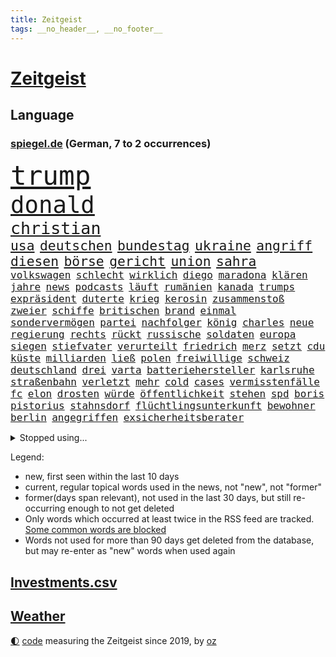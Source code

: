 ```yaml
---
title: Zeitgeist
tags: __no_header__, __no_footer__
---
```


# [Zeitgeist](https://oliz.io/zeitgeist/)

## Language

<h3><a href="https://www.spiegel.de" target="_blank">spiegel.de</a> (German, 7 to 2 occurrences)</h3>
<p style="font-family:monospace">
<span style="font-size:32pt"><a href="news_links.html#trump" class="current">trump</a></span>
<br>
<span style="font-size:28pt"><a href="news_links.html#donald" class="current">donald</a></span>
<br>
<span style="font-size:20pt"><a href="news_links.html#christian" class="current">christian</a></span>
<br>
<span style="font-size:16pt"><a href="news_links.html#usa" class="current">usa</a></span>
<span style="font-size:16pt"><a href="news_links.html#deutschen" class="current">deutschen</a></span>
<span style="font-size:16pt"><a href="news_links.html#bundestag" class="current">bundestag</a></span>
<span style="font-size:16pt"><a href="news_links.html#ukraine" class="current">ukraine</a></span>
<span style="font-size:16pt"><a href="news_links.html#angriff" class="current">angriff</a></span>
<span style="font-size:16pt"><a href="news_links.html#diesen" class="current">diesen</a></span>
<span style="font-size:16pt"><a href="news_links.html#börse" class="current">börse</a></span>
<span style="font-size:16pt"><a href="news_links.html#gericht" class="current">gericht</a></span>
<span style="font-size:16pt"><a href="news_links.html#union" class="current">union</a></span>
<span style="font-size:16pt"><a href="news_links.html#sahra" class="current">sahra</a></span>
<br>
<span style="font-size:12pt"><a href="news_links.html#volkswagen" class="current">volkswagen</a></span>
<span style="font-size:12pt"><a href="news_links.html#schlecht" class="current">schlecht</a></span>
<span style="font-size:12pt"><a href="news_links.html#wirklich" class="current">wirklich</a></span>
<span style="font-size:12pt"><a href="news_links.html#diego" class="current">diego</a></span>
<span style="font-size:12pt"><a href="news_links.html#maradona" class="new">maradona</a></span>
<span style="font-size:12pt"><a href="news_links.html#klären" class="current">klären</a></span>
<span style="font-size:12pt"><a href="news_links.html#jahre" class="current">jahre</a></span>
<span style="font-size:12pt"><a href="news_links.html#news" class="current">news</a></span>
<span style="font-size:12pt"><a href="news_links.html#podcasts" class="current">podcasts</a></span>
<span style="font-size:12pt"><a href="news_links.html#läuft" class="current">läuft</a></span>
<span style="font-size:12pt"><a href="news_links.html#rumänien" class="current">rumänien</a></span>
<span style="font-size:12pt"><a href="news_links.html#kanada" class="current">kanada</a></span>
<span style="font-size:12pt"><a href="news_links.html#trumps" class="current">trumps</a></span>
<span style="font-size:12pt"><a href="news_links.html#expräsident" class="current">expräsident</a></span>
<span style="font-size:12pt"><a href="news_links.html#duterte" class="new">duterte</a></span>
<span style="font-size:12pt"><a href="news_links.html#krieg" class="current">krieg</a></span>
<span style="font-size:12pt"><a href="news_links.html#kerosin" class="new">kerosin</a></span>
<span style="font-size:12pt"><a href="news_links.html#zusammenstoß" class="current">zusammenstoß</a></span>
<span style="font-size:12pt"><a href="news_links.html#zweier" class="current">zweier</a></span>
<span style="font-size:12pt"><a href="news_links.html#schiffe" class="current">schiffe</a></span>
<span style="font-size:12pt"><a href="news_links.html#britischen" class="current">britischen</a></span>
<span style="font-size:12pt"><a href="news_links.html#brand" class="current">brand</a></span>
<span style="font-size:12pt"><a href="news_links.html#einmal" class="current">einmal</a></span>
<span style="font-size:12pt"><a href="news_links.html#sondervermögen" class="current">sondervermögen</a></span>
<span style="font-size:12pt"><a href="news_links.html#partei" class="current">partei</a></span>
<span style="font-size:12pt"><a href="news_links.html#nachfolger" class="current">nachfolger</a></span>
<span style="font-size:12pt"><a href="news_links.html#könig" class="current">könig</a></span>
<span style="font-size:12pt"><a href="news_links.html#charles" class="current">charles</a></span>
<span style="font-size:12pt"><a href="news_links.html#neue" class="current">neue</a></span>
<span style="font-size:12pt"><a href="news_links.html#regierung" class="current">regierung</a></span>
<span style="font-size:12pt"><a href="news_links.html#rechts" class="current">rechts</a></span>
<span style="font-size:12pt"><a href="news_links.html#rückt" class="current">rückt</a></span>
<span style="font-size:12pt"><a href="news_links.html#russische" class="current">russische</a></span>
<span style="font-size:12pt"><a href="news_links.html#soldaten" class="current">soldaten</a></span>
<span style="font-size:12pt"><a href="news_links.html#europa" class="current">europa</a></span>
<span style="font-size:12pt"><a href="news_links.html#siegen" class="current">siegen</a></span>
<span style="font-size:12pt"><a href="news_links.html#stiefvater" class="new">stiefvater</a></span>
<span style="font-size:12pt"><a href="news_links.html#verurteilt" class="current">verurteilt</a></span>
<span style="font-size:12pt"><a href="news_links.html#friedrich" class="current">friedrich</a></span>
<span style="font-size:12pt"><a href="news_links.html#merz" class="current">merz</a></span>
<span style="font-size:12pt"><a href="news_links.html#setzt" class="current">setzt</a></span>
<span style="font-size:12pt"><a href="news_links.html#cdu" class="current">cdu</a></span>
<span style="font-size:12pt"><a href="news_links.html#küste" class="current">küste</a></span>
<span style="font-size:12pt"><a href="news_links.html#milliarden" class="current">milliarden</a></span>
<span style="font-size:12pt"><a href="news_links.html#ließ" class="current">ließ</a></span>
<span style="font-size:12pt"><a href="news_links.html#polen" class="current">polen</a></span>
<span style="font-size:12pt"><a href="news_links.html#freiwillige" class="current">freiwillige</a></span>
<span style="font-size:12pt"><a href="news_links.html#schweiz" class="current">schweiz</a></span>
<span style="font-size:12pt"><a href="news_links.html#deutschland" class="current">deutschland</a></span>
<span style="font-size:12pt"><a href="news_links.html#drei" class="current">drei</a></span>
<span style="font-size:12pt"><a href="news_links.html#varta" class="current">varta</a></span>
<span style="font-size:12pt"><a href="news_links.html#batteriehersteller" class="current">batteriehersteller</a></span>
<span style="font-size:12pt"><a href="news_links.html#karlsruhe" class="current">karlsruhe</a></span>
<span style="font-size:12pt"><a href="news_links.html#straßenbahn" class="current">straßenbahn</a></span>
<span style="font-size:12pt"><a href="news_links.html#verletzt" class="current">verletzt</a></span>
<span style="font-size:12pt"><a href="news_links.html#mehr" class="current">mehr</a></span>
<span style="font-size:12pt"><a href="news_links.html#cold" class="new">cold</a></span>
<span style="font-size:12pt"><a href="news_links.html#cases" class="new">cases</a></span>
<span style="font-size:12pt"><a href="news_links.html#vermisstenfälle" class="new">vermisstenfälle</a></span>
<span style="font-size:12pt"><a href="news_links.html#fc" class="current">fc</a></span>
<span style="font-size:12pt"><a href="news_links.html#elon" class="current">elon</a></span>
<span style="font-size:12pt"><a href="news_links.html#drosten" class="new">drosten</a></span>
<span style="font-size:12pt"><a href="news_links.html#würde" class="current">würde</a></span>
<span style="font-size:12pt"><a href="news_links.html#öffentlichkeit" class="current">öffentlichkeit</a></span>
<span style="font-size:12pt"><a href="news_links.html#stehen" class="current">stehen</a></span>
<span style="font-size:12pt"><a href="news_links.html#spd" class="current">spd</a></span>
<span style="font-size:12pt"><a href="news_links.html#boris" class="current">boris</a></span>
<span style="font-size:12pt"><a href="news_links.html#pistorius" class="current">pistorius</a></span>
<span style="font-size:12pt"><a href="news_links.html#stahnsdorf" class="new">stahnsdorf</a></span>
<span style="font-size:12pt"><a href="news_links.html#flüchtlingsunterkunft" class="new">flüchtlingsunterkunft</a></span>
<span style="font-size:12pt"><a href="news_links.html#bewohner" class="current">bewohner</a></span>
<span style="font-size:12pt"><a href="news_links.html#berlin" class="current">berlin</a></span>
<span style="font-size:12pt"><a href="news_links.html#angegriffen" class="current">angegriffen</a></span>
<span style="font-size:12pt"><a href="news_links.html#exsicherheitsberater" class="new">exsicherheitsberater</a></span>
</p>
<details>
<summary>Stopped using...</summary>
<p class="former" style="font-size:12pt">
fürchtet(1601) gestohlen(1601) reiche(1601) and(1600) hersteller(1600) londoner(1600) pause(1600) position(1600) rest(1600) bank(1599) bitten(1599) finanzminister(1599) gerüchte(1599) material(1599) stärken(1599) stürzte(1599) untersagt(1599) cristiano(1598) gemeinden(1598) kritisierte(1598) mario(1598) ronaldo(1598) september(1598) soziale(1598) verschärfen(1598) villa(1598) wartet(1598) kriminelle(1597) protesten(1597) sinken(1597) berichte(1596) durchsucht(1596) extreme(1596) geschäfte(1596) keller(1596) registriert(1596) standort(1596) verabschiedet(1596) verfassungsschutz(1596) 2016(1595) besonderen(1595) einwohner(1595) entschuldigt(1595) katastrophe(1595) verschwunden(1595) vorher(1595) arbeitet(1594) bundespolizei(1594) corona(1594) englischen(1594) warnung(1594) abstimmen(1593) trauer(1593) trennt(1593) untersuchungsausschuss(1593) vorsitzenden(1593) deswegen(1592) pandemie(1592) produktion(1592) südafrika(1592) tötet(1592) finanziell(1591) patienten(1591) queen(1591) angebliche(1590) appell(1590) kommission(1590) langfristig(1590) präsentieren(1590) verschwand(1590) warf(1590) jüngeren(1589) niederlande(1589) unbekannten(1589) angeklagter(1588) engagement(1588) infektion(1588) versprochen(1588) nord(1587) durfte(1586) großbritanniens(1585) fußballprofi(1584) wochenlang(1584) organisation(1583) zerstören(1583) gang(1580) globale(1580) erfüllt(1577) weckt(1577) fachleute(1575) heftiger(1575) mangel(1575) erfolgreichsten(1572) skeptisch(1571) em(1570) museum(1570) stürzen(1569) unterdessen(1566) niedrig(1561) schock(1554) sogenannten(1553) foto(1544) abschluss(1536) lehrerin(1471) vormarsch(1466) banken(1396) tricks(1347) auswärtige(1330) dörfer(1290) umkämpften(1287) gestern(1285) spiegelkorrespondent(1246) worum(1244) ampelregierung(1228) eingeführt(1225) inklusive(1208) verteidiger(1208) luftwaffe(1206) dutzenden(1182) sank(1166) klappt(1164) krim(1145) hinzu(1144) verkündete(1140) afrikanischen(1114) brüder(1101) versagen(1093) samt(1090) kasse(1074) 34(1066) flüchten(1063) überlebenden(1056) schlamm(1026) westjordanland(1014) sinne(1007) dänischen(1003) iii(996) kandidat(994) anlauf(979) olympischen(976) älter(971) erdbeben(960) angespannt(942) äußerst(938) schickte(907) überreste(906) nackt(904) kontroverse(897) nationaltrainer(878) persönlichen(875) staatsanwalt(870) katze(868) todesstrafe(846) nico(814) hauses(811) asylbewerber(803) trauern(799) vulkan(799) traut(798) dritter(797) venedig(783) vorfälle(780) flaschen(767) initiative(764) technologie(759) niederländischen(750) weimar(750) bvb(746) dennis(745) 150000(737) außergewöhnlich(734) radfahrer(727) rivalen(725) asylpolitik(699) schließung(698) genaue(696) pen(695) radsport(693) hoeneß(677) bekämpfung(676) ost(671) festival(665) kolleginnen(664) erstem(663) schief(658) parteitag(655) zürich(651) iphones(644) 9(639) missstände(616) drückt(603) erderwärmung(593) stockt(586) vormittag(583) metropole(582) schönste(581) staus(581) politikerinnen(579) service(577) julia(573) sicherheitsmaßnahmen(573) instagrampost(565) unerwartete(560) geöffnet(559) trendwende(554) mary(550) 03(545) goldenen(539) suv(535) harald(533) reformiert(524) rotes(521) mützenich(519) rolf(519) qualifikation(515) schenkt(510) mehrmals(508) emily(506) verschickt(504) ablehnung(502) kundgebungen(496) handball(494) versagt(493) lustig(473) stellten(467) beyoncé(462) haken(458) manch(457) aufwand(456) bombardiert(455) freitagmorgen(455) torjäger(455) staatsanwälte(453) beendete(452) erfahrung(451) jacob(449) kapitän(447) straftäter(439) stuttgarter(438) notfall(435) usdemokraten(435) japanischen(433) umstrittenes(432) simon(430) befand(427) fortschritte(427) haut(425) paare(425) billie(424) temu(422) ambitionen(420) gerungen(420) on(419) gebrannt(416) behandlung(412) high(412) operation(411) donbass(407) ordentlich(407) le(402) erfolgreichen(401) verwehrt(400) wofür(400) wunder(397) lily(390) michel(390) elton(389) shein(389) 65jährige(388) anhörung(387) konkurrentin(387) charlotte(385) kontroversen(380) verprügelt(378) heiraten(377) plänen(375) offenbaren(374) fraglich(372) solches(372) nationalsozialismus(371) kehl(368) gäbe(366) polizeibeamte(366) sportlichen(363) regimes(361) befragt(357) stufe(357) zoo(357) fair(355) hochstapler(354) dein(353) übertrieben(353) ideologie(352) blutbad(348) aktualisiert(347) dortmunds(347) überlassen(342) haiti(341) langweilig(341) kürze(340) flüchtlingen(339) vielfach(336) schöne(335) mischung(334) slowakei(330) laufende(329) menschenrechtler(327) porträt(327) bewerbung(326) motor(323) kulissen(322) trümmer(321) milliardäre(315) polizistin(314) wohngebiet(312) fronten(310) eilish(309) verunsichert(304) weltgrößten(302) grenzkontrollen(300) polarisierung(300) bahnstrecke(299) depression(296) autobranche(295) mischt(295) erdgas(293) parkplatz(293) geheiratet(292) amtsträger(291) quartal(290) heiße(289) sportlerinnen(288) euphorie(287) nachfolgerin(287) vogelgrippe(284) landeten(282) verdachtsfall(282) azubis(281) afrikanische(280) nirgendwo(279) m(278) enorme(277) organisiert(277) france(276) gemessen(275) kfrage(274) geteilt(273) robin(267) tausendfach(265) kollegin(262) staatsbesuch(262) albanien(261) happy(261) existieren(257) unzufrieden(254) back(252) jubelt(251) tiefpunkt(250) axel(248) wussten(247) gleichen(246) aufgetreten(245) bezahlbare(245) heiratet(245) mac(245) seltenen(244) konto(243) extremen(242) indonesischen(242) schätzung(242) alliierten(241) naomi(241) nachträglich(237) ariana(236) medikamente(236) schult(233) usautobauer(233) abriss(232) friseur(229) vergewaltigte(229) erkunden(228) 67(227) gefühlen(225) flohen(223) massen(222) moldau(222) existiert(221) selbstzweifel(220) zuversicht(219) ausgetreten(218) vorgeschlagen(218) überprüft(218) behauptungen(217) gewürgt(217) tony(217) kater(216) abnehmspritzen(215) dämpfer(214) feind(211) kanzlerkandidatur(210) lass(209) verstorben(207) melania(205) geschwächt(204) transport(204) erfurt(203) junior(203) klappen(202) kurzen(201) vorstellt(201) baywa(200) rechtsextrem(200) britin(199) buchen(199) gestaltet(199) coronavirus(198) kürzungen(198) unbeliebten(198) ordnen(197) görlitz(196) karriereberaterin(196) zwillinge(196) lehrt(195) misst(195) sprengsatz(195) vorstände(194) 29jährige(192) ausreise(192) pakt(192) siedler(192) sitzung(192) vandalismus(192) rennfahrer(191) davis(190) zäsur(190) militante(189) verfängt(189) 1992(187) besorgte(185) entlassungen(185) kurzzeitig(185) staatsoberhaupt(185) felipe(184) ortsbesuch(183) technischer(183) geschlecht(182) grassiert(182) borg(181) benutzte(180) würdigte(180) kuba(179) registrieren(179) teilnehmenden(179) ohren(178) explizit(177) nutzlos(177) portugals(177) ausfuhren(176) geheimdienstes(176) globaler(175) bemerkbar(174) bergung(174) florentina(173) holzinger(173) neuanfang(173) ngos(172) dortmunder(171) anhängern(170) austritt(170) flüchtete(169) expartner(168) prügelattacke(168) aufarbeiten(167) delegierten(167) kette(167) verhinderte(167) deadline(166) teuersten(164) stränden(163) geldbeutel(162) hakt(162) tiefer(162) bundesrichter(160) differenzen(160) langsamer(158) stoltenberg(157) cavallo(156) jim(156) regulierung(156) anton(155) einzelnen(155) betriebsratschefin(154) kohfeldt(154) miller(153) sparmaßnahmen(153) spiegelrecherchen(153) storm(152) erwägen(151) gleichauf(151) kulturen(151) spaltet(151) durchgehend(149) kreuzes(149) rebecca(149) rockstar(149) auswärtssieg(147) dauerten(147) politologe(147) voigt(147) 02(146) 550000(146) grammy(146) mathe(146) renteneintrittsalter(146) mittelalter(145) erholung(144) ecuador(143) monats(142) durchzuführen(141) nachbarländern(141) bundespräsidenten(140) pickup(140) dauer(139) sexualisierte(139) verschwörungstheoretiker(138) nathalie(137) first(136) geschadet(136) milizionäre(136) rentnerin(136) klavier(135) antisemitischen(134) holger(133) grünenchefs(132) lehmann(131) ängste(131) sven(130) ansichten(129) baseballprofi(129) bunkern(129) hasskommentare(129) womit(129) klopfen(128) maler(128) bemängelt(127) bewirken(127) campbell(127) harmlos(127) week(127) armen(126) aussterben(126) barrymore(126) designierte(126) drew(126) sportvorstand(126) zwecke(126) gelbrot(125) heizungsgesetz(125) plädieren(125) everest(124) euch(123) palästinenserhilfswerk(123) präsenz(123) stromanbieter(123) unrwa(123) kanzlerpartei(122) fortan(121) motiviert(121) okay(120) fdpvize(119) betrugsmasche(118) handelsstreit(118) ausgebaut(117) sklaverei(117) floss(116) phasen(116) unbewohnbar(116) aufgeholt(115) bessert(115) schokolade(115) tageszeit(115) weltwirtschaft(115) ausblick(114) auskommen(114) dunkelheit(114) heutige(114) konzernchefs(114) selbstbestimmung(114) treibstoff(114) designierten(113) enormer(113) lilly(113) gigantische(112) konsumgeständnis(112) tauscht(112) 72(111) akkuschrauber(111) gemeinsamer(111) gerhard(111) möge(111) bildet(110) nordkoreanische(110) asylantrag(109) verschenkt(109) bewunderung(108) nasamission(108) nordgaza(108) grab(107) landschaft(107) umsetzung(107) 80000(106) laschet(106) bas(105) bröckeln(105) bärbel(105) linksextremisten(105) prorussischen(105) spagat(105) täglichen(105) umzugehen(105) gespür(104) bianca(103) gewalthilfegesetz(103) kurden(103) regierungskrise(103) sendungen(103) badenwürttembergs(102) glücksfall(102) verleihen(102) erschienen(101) jamshid(101) schulzeit(101) sharmahd(101) effizient(100) 2012(99) friedman(99) göttlich(99) helena(99) unbekannter(99) absoluten(98) altkanzler(98) gebäudes(98) neuerliche(98) aldi(97) kunstfigur(97) mahnmal(97) süd(97) kippe(96) knickt(96) menschenrechtsorganisation(95) ulf(95) valencia(95) verstoß(95) knappen(94) mitbringen(94) berücksichtigt(93) wechseljahren(93) kommissarin(92) kukies(92) personell(92) verschlafen(92) cyberkriminelle(91) handballwm(91) siegeszug(91) borowski(90) gesetzlich(90) greenpeace(90) tatortkommissar(90) ware(90) abgestellt(89) abzeichnende(89) amerikanern(89) end(89) installieren(89) kunststück(89) minderheitsregierung(89) nötige(89) palästinenserstaat(89) porsches(89) benötigte(88) energiekosten(88) selbstbestimmungsgesetz(88) senats(88) anfänglichen(87) ausfällen(87) gefängnissen(87) ignoranz(87) kleinkariert(87) leiterin(87) militärhubschrauber(87) missbrauchsskandal(87) personalentscheidungen(87) unverständnis(87) belasten(86) gaspreis(86) koran(86) koranverbrennung(86) reitsport(86) valeriia(86) vertrauten(86) ausgeschaltet(85) loyale(85) shortcut(85) streaming(85) tattoos(85) zerbrochenen(85) angstzustände(84) einreißen(84) geduld(84) gewinnerin(84) intensität(84) leavitt(84) soundtrack(84) russian(83) ussängerin(83) beatrix(82) uhrzeit(82) ungerechte(82) energiekrise(81) erregte(81) annexionspläne(80) mdax(80) stadtgebiet(80) ussenat(80) wetterbedingungen(80) abgewinnen(79) anfing(79) ersparten(79) klimaschützern(79) kulturbesitz(79) preußischer(79) unterhält(79) usmetropole(79) disziplin(78) energieinfrastruktur(78) ergab(78) gabbard(78) herunter(78) oeynhausen(78) strafgerichtshofs(78) tulsi(78) wenigstens(78) wüteten(78) bankkunden(77) darmstadts(77) eignet(77) høiby(77) marius(77) schatz(77) verließen(77) amtierender(76) fragile(76) schmerzhaft(76) spielers(76) detektive(75) grundsatz(75) jobwechsel(75) videospiel(75) dringender(74) lebendigen(74) morddrohungen(74) tarifkonflikt(74) katerina(73) klimaaktivisten(73) microsofts(73) preisunterschied(73) aufpreis(72) drohungen(72) festgeld(72) heizung(72) hostel(72) netflixserie(72) vizeparteichef(72) nationalsozialistische(71) norwegian(71) pferdesport(71) ausgeblieben(70) bemerkenswerte(70) bescheinigt(70) cdunaher(70) entwürfe(70) jugendorganisation(70) landesgericht(70) nikita(70) preiserhöhungen(70) regeländerung(70) spanisch(70) spurensuche(70) zulieferern(70) überführung(70) 2017(69) ansprüchen(69) gelehrt(69) griechenlands(69) hongkong(69) netflixfilm(69) schwebt(69) tagelangen(69) 170(68) 930(68) halep(68) mexikanische(68) poschardt(68) rebellen(68) recklinghausen(68) simona(68) verzicht(68) weltherausgeber(68) mäßigen(67) pannen(67) sage(67) levy(66) skifahrer(66) abwenden(65) gelegen(65) irren(65) moskauer(65) vergehen(65) druckmittel(64) grundrecht(64) landesweiten(64) teamkollege(64) totschlags(64) vermittlern(64) vorstandsvorsitzenden(64) blicke(63) medizinischen(63) mr(63) spotify(63) ted(63) werner(63) patientin(62) pfefferspray(62) vernünftige(62) abschaffung(61) aufständische(61) beschädigten(61) einkommensschwache(61) fbichef(61) geringfügig(61) gladbacher(61) grundnahrungsmittel(61) kash(61) lamborghini(61) patel(61) schwerem(61) zauberer(61) ankündigungen(60) filmte(60) markenartikel(60) reboot(60) wichtel(60) billiges(59) siegel(59) stille(59) vorwurfs(59) chips(58) exakt(58) hergang(58) kostenfrei(58) menschenrechtsaktivisten(58) perfide(58) radar(58) übersetzer(58) ausdrücklich(57) continental(57) lud(57) signagründer(57) verlorenes(57) zocker(57) assaddiktatur(56) assadregimes(56) bayrou(56) françois(56) fußfessel(56) klicken(56) nahegelegt(56) umsetzbar(56) verursachten(56) zivilschutz(56) adèle(55) blind(55) christophe(55) demonstrierten(55) gebühr(55) haenel(55) kundinnen(55) reality(55) ruggia(55) scheinselbstständigkeit(55) selbstständige(55) dabeihaben(54) usbehörde(54) überseegebiet(54) sexszenen(53) atmet(52) bermuda(52) unterwerfen(52) wicked(52) alleingelassen(51) angestiegen(51) blockade(51) glücksgriff(51) sanierung(51) aurora(50) frauchen(50) kühne(50) unveröffentlichte(50) ward(50) amts(49) empfehlen(49) enttäuschte(49) memes(49) seniorinnen(49) gruppenvergewaltigungen(48) smarter(48) winterwahlkampf(48) fico(47) schimpfwort(47) schlüsselspieler(47) slowakischen(47) ämter(47) beantwortet(46) craig(46) mufasa(46) radwege(46) tatverdacht(46) verschwörungstheorien(46) algorithmus(45) cruz(45) flugzeugabsturz(45) lausanne(45) verdeckt(45) zwölfjährigen(45) 240(44) beispiele(44) bestehende(44) bewerbungen(44) bluttat(44) enttäuschend(44) gelassenheit(44) ruhr(44) schulter(44) tilgen(44) wandelt(44) burnout(43) fließt(43) fuhren(43) pankow(43) sammler(43) titelchancen(43) titelrennen(43) tätlichen(43) unterstützten(43) dialog(42) jürgens(42) sexleben(42) süßigkeiten(42) enkeln(41) geborene(41) landesweite(41) angezogen(40) cessna(40) einkaufszentrum(40) epischer(40) piste(40) summers(40) verzögert(40) weltall(40) zufriedenstellend(40) alkoholfreie(39) arte(39) heimsieg(39) rereportage(39) sozialwohnungen(39) überdies(39) allergie(38) atomkraftwerke(38) festen(38) interessanter(38) kreuzte(38) verlässlich(38) 77jähriger(37) bedingt(37) betrachten(37) passagiermaschine(37) rod(37) standhält(37) wilden(37) äthiopien(37) öffnete(37) flugzeugunglück(36) isabel(36) passagierflugzeug(36) raumfahrtbehörde(36) regisseurin(36) selbstbewusstsein(36) ungeachtet(36) wahlkampfhelfer(36) bundesagentur(35) cdugeneralsekretär(35) driftet(35) elisabeth(35) gesellschaften(35) häuften(35) ritterstand(35) seitz(35) solaranlagen(35) überlebten(35) abgemagert(34) gaslieferungen(34) halt(34) turnstützpunkt(34) zucht(34) ältester(34) drama(33) rechnerisch(33) rechtspopulistische(33) träume(33) umfassendes(33) übereinander(33) exkanzler(32) ganzjährig(32) ilka(32) loszuwerden(32) massenhafte(32) preisen(32) bayerntalent(31) drinks(31) geschäftliche(31) grenzüberschreitung(31) klimaneutral(31) pendeln(31) stromkosten(31) abgespielt(30) gehörten(30) scheidenden(30) schlechtes(30) schneider(30) trainingsmethoden(30) wahlkampfthema(30) wintersport(30) vučić(29) fußballtransfers(28) gemüse(28) lindsey(28) schlimmen(28) vonn(28) website(28) aufzunehmen(27) hafenstadt(27) milberg(27) renoviert(27) zukünftig(27) drohnenangriffe(26) gewalttäter(26) musikalisches(26) republikanischen(26) schweigegeldaffäre(26) annexion(25) außenhandel(25) gerecht(25) kulturstätten(25) nachzahlungen(25) projizieren(25) verdächtiges(25) zwickau(25) jeanmarie(24) kroatien(24) manbidsch(24) sauna(24) schwarzgrüne(24) stahlindustrie(24) symbolpolitik(24) videostatement(24) arktisinsel(23) berge(23) besseres(23) schwächsten(23) sondergesandter(23) steuersenkung(23) tomorrow(23) onlinehandel(22) powell(22) sammelklage(22) ungültig(22) vorort(22) wettkämpfe(22) abtrünnige(21) butler(21) ernennung(21) gazageiseln(21) ken(21) mönch(21) notenbank(21) transnistrien(21) weiterführen(21) bedingungslose(20) bränden(20) chemikalien(20) kiboom(20) kühen(20) mathys(20) straffreiheit(20) halbieren(19) parteinachwuchs(19) rivale(19) thomasmannhaus(19) tumorerkrankung(19) bequem(18) besatzung(18) gereicht(18) grönländer(18) kaufe(18) kumbh(18) mela(18) weile(18) wirtschaftlich(18) 60000(17) bankrott(17) fehlerhafte(17) gipfels(17) kapitolsturm(17) proben(17) solardächer(17) auftraggeber(16) duelle(16) euregeln(16) gebildet(16) körperlich(16) spdpolitikers(16) verschütteten(16) weltranglistenerste(16) 33jährige(15) hase(15) sommerspiele(15) tulpen(15) chemnitz(14) doron(14) fireaid(14) handelspartner(14) lützerath(14) schmeichelhaft(14) steinbrecher(14) sterne(14) weitergegeben(14) detailliert(13) eigentor(13) gascón(13) herzinfarkte(13) institutionen(13) karla(13) markiert(13) offizielles(13) sofía(13) verringern(13) verstrickt(13) visionen(13) vorgängerregierung(13) widersacher(13) brandstifter(12) friedhof(12) gedrückt(12) gerüstet(12) gönner(12) kanzleramtschef(12) magier(12) millionenstadt(12) schmilzt(12) terrorangriff(12) abramowitsch(11) direktorin(11) erlaubte(11) fatale(11) lawine(11) milieu(11) mona(11) nützt(11) oligarch(11) privatjet(11) videoapp(11)
</p>
</details>
<p>Legend:
<ul>
<li><span class="new">new</span>, first seen within the last 10 days</li>
<li><span class="current">current</span>, regular topical words used in the news, not "new", not "former"</li>
<li><span class="former">former(days span relevant)</span>, not used in the last 30 days, but still re-occurring enough to not get deleted</li>
<li>Only words which occurred at least twice in the RSS feed are tracked. <a href="language/filters.py">Some common words are blocked</a></li>
<li>Words not used for more than 90 days get deleted from the database, but may re-enter as "new" words when used again</li>
</ul>
</p>

## [Investments](investments.html)[.csv](investments.csv)

## [Weather](weather.html)

<footer>
<a href="javascript:toggleTheme()" class="nav">🌓</a>
<a href="https://github.com/ooz/zeitgeist">code</a> measuring the Zeitgeist since 2019, by <a href="https://oliz.io">oz</a>
</footer>
